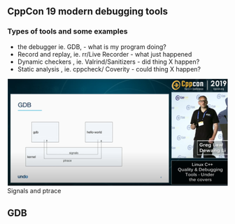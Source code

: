 ## CppCon 19 modern debugging tools
### Types of tools and some examples
* the debugger ie. GDB, - what is my program doing?
* Record and replay, ie. rr/Live Recorder - what just happened
* Dynamic checkers , ie. Valrind/Sanitizers - did thing X happen?
* Static analysis , ie. cppcheck/ Coverity  - could thing X happen? 

![gdb](figure/CppCon-debug1.png)<br>
Signals and ptrace

## GDB
